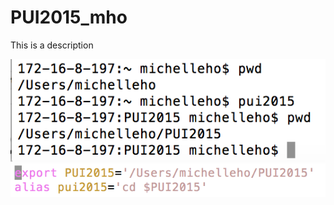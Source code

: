 # PUI2015_mho
This is a description

![these are the commands for the directory](img/screenshot_1.png)
![this is setting up the environment variable](img/screenshot_2.png)